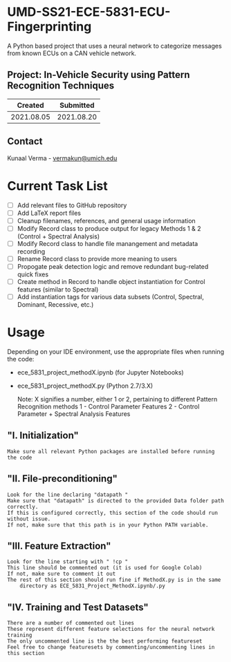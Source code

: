 # UMD-SS21-ECE-5831-ECU-Fingerprinting
A Python based project that uses a neural network to categorize messages from known ECUs on a CAN vehicle network.

## Project: In-Vehicle Security using Pattern Recognition Techniques

Created | Submitted
--------|----------
2021.08.05 | 2021.08.20 

## Contact
Kunaal Verma - vermakun@umich.edu

# Current Task List
- [ ] Add relevant files to GitHub repository
- [ ] Add LaTeX report files
- [ ] Cleanup filenames, references, and general usage information
- [ ] Modify Record class to produce output for legacy Methods 1 & 2 (Control + Spectral Analysis)
- [ ] Modify Record class to handle file manangement and metadata recording
- [ ] Rename Record class to provide more meaning to users
- [ ] Propogate peak detection logic and remove redundant bug-related quick fixes
- [ ] Create method in Record to handle object instantiation for Control features (similar to Spectral)
- [ ] Add instantiation tags for various data subsets (Control, Spectral, Dominant, Recessive, etc.)

# Usage

Depending on your IDE environment, use the appropriate files when running the code:
* ece_5831_project_methodX.ipynb (for Jupyter Notebooks)
* ece_5831_project_methodX.py (Python 2.7/3.X)
	
	Note: X signifies a number, either 1 or 2, pertaining to different Pattern Recognition methods
	1 - Control Parameter Features
	2 - Control Parameter  + Spectral Analysis Features

## "I. Initialization"

	Make sure all relevant Python packages are installed before running the code

## "II. File-preconditioning"

	Look for the line declaring "datapath "
	Make sure that "datapath" is directed to the provided Data folder path correctly.
	If this is configured correctly, this section of the code should run without issue.
	If not, make sure that this path is in your Python PATH variable.

## "III. Feature Extraction"

	Look for the line starting with " !cp "
	This line should be commented out (it is used for Google Colab)
	If not, make sure to comment it out
	The rest of this section should run fine if MethodX.py is in the same
		directory as ECE_5831_Project_MethodX.ipynb/.py
		
## "IV. Training and Test Datasets"

	There are a number of commented out lines
	These represent different feature selections for the neural network training
	The only uncommented line is the the best performing featureset
	Feel free to change featuresets by commenting/uncommenting lines in this section
